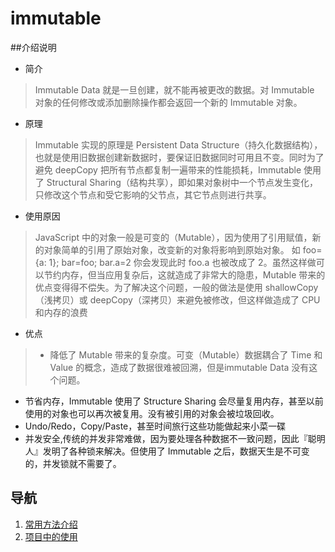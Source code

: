 # immutable

##介绍说明

- 简介
 > Immutable Data 就是一旦创建，就不能再被更改的数据。对 Immutable 对象的任何修改或添加删除操作都会返回一个新的 Immutable 对象。
 
- 原理
 >Immutable 实现的原理是 Persistent Data Structure（持久化数据结构），也就是使用旧数据创建新数据时，要保证旧数据同时可用且不变。同时为了避免 deepCopy 把所有节点都复制一遍带来的性能损耗，Immutable 使用了 Structural Sharing（结构共享），即如果对象树中一个节点发生变化，只修改这个节点和受它影响的父节点，其它节点则进行共享。
 
- 使用原因
 >JavaScript 中的对象一般是可变的（Mutable），因为使用了引用赋值，新的对象简单的引用了原始对象，改变新的对象将影响到原始对象。
 如 foo={a: 1}; bar=foo; bar.a=2 你会发现此时 foo.a 也被改成了 2。虽然这样做可以节约内存，但当应用复杂后，这就造成了非常大的隐患，Mutable 带来的优点变得得不偿失。为了解决这个问题，一般的做法是使用 shallowCopy（浅拷贝）或 deepCopy（深拷贝）来避免被修改，但这样做造成了 CPU 和内存的浪费
 
- 优点
 >  - 降低了 Mutable 带来的复杂度。可变（Mutable）数据耦合了 Time 和 Value 的概念，造成了数据很难被回溯，但是immutable Data 没有这个问题。
  - 节省内存，Immutable 使用了 Structure Sharing 会尽量复用内存，甚至以前使用的对象也可以再次被复用。没有被引用的对象会被垃圾回收。
  - Undo/Redo，Copy/Paste，甚至时间旅行这些功能做起来小菜一碟
  - 并发安全,传统的并发非常难做，因为要处理各种数据不一致问题，因此『聪明人』发明了各种锁来解决。但使用了 Immutable 之后，数据天生是不可变的，并发锁就不需要了。

## 导航

  1. [常用方法介绍](immutablede-shi-yong/chang-yong-fang-fa-jie-7ecd-md.md)
  1. [项目中的使用](immutablede-shi-yong/xiang-mu-zhong-de-shi-7528-md.md)








